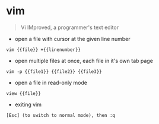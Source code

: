 # vim

> Vi IMproved, a programmer's text editor

- open a file with cursor at the given line number

`vim {{file}} +{{linenumber}}`

- open multiple files at once, each file in it's own tab page

`vim -p {{file1}} {{file2}} {{file3}}`

- open a file in read-only mode

`view {{file}}`

- exiting vim

`[Esc] (to switch to normal mode), then :q`
